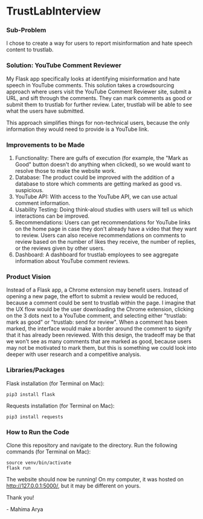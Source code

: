 # TrustLabInterview

### Sub-Problem
I chose to create a way for users to report misinformation and hate speech content to trustlab.

### Solution: YouTube Comment Reviewer
My Flask app specifically looks at identifying misinformation and hate speech in YouTube comments. This solution takes a crowdsourcing approach where users visit the YouTube Comment Reviewer site, submit a URL, and sift through the comments. They can mark comments as good or submit them to trustlab for further review. Later, trustlab will be able to see what the users have submitted.

This approach simplifies things for non-technical users, because the only information they would need to provide is a YouTube link.

### Improvements to be Made
1. Functionality: There are gulfs of execution (for example, the "Mark as Good" button doesn't do anything when clicked), so we would want to resolve those to make the website work.
2. Database: The product could be improved with the addition of a database to store which comments are getting marked as good vs. suspicious.
3. YouTube API: With access to the YouTube API, we can use actual comment information.
4. Usability Testing: Doing think-aloud studies with users will tell us which interactions can be improved.
5. Recommendations: Users can get recommendations for YouTube links on the home page in case they don't already have a video that they want to review. Users can also receive recommendations on comments to review based on the number of likes they receive, the number of replies, or the reviews given by other users.
7. Dashboard: A dashboard for trustlab employees to see aggregate information about YouTube comment reviews.

### Product Vision
Instead of a Flask app, a Chrome extension may benefit users. Instead of opening a new page, the effort to submit a review would be reduced, because a comment could be sent to trustlab within the page. I imagine that the UX flow would be the user downloading the Chrome extension, clicking on the 3 dots next to a YouTube comment, and selecting either "trustlab: mark as good" or "trustlab: send for review". When a comment has been marked, the interface would make a border around the comment to signify that it has already been reviewed. With this design, the tradeoff may be that we won't see as many comments that are marked as good, because users may not be motivated to mark them, but this is something we could look into deeper with user research and a competitive analysis.

### Libraries/Packages
Flask installation (for Terminal on Mac):
```
pip3 install flask
```

Requests installation (for Terminal on Mac):
```
pip3 install requests
```

### How to Run the Code
Clone this repository and navigate to the directory.
Run the following commands (for Terminal on Mac):

```
source venv/bin/activate
flask run
```

The website should now be running! On my computer, it was hosted on http://127.0.0.1:5000/, but it may be different on yours.


Thank you!

\- Mahima Arya
